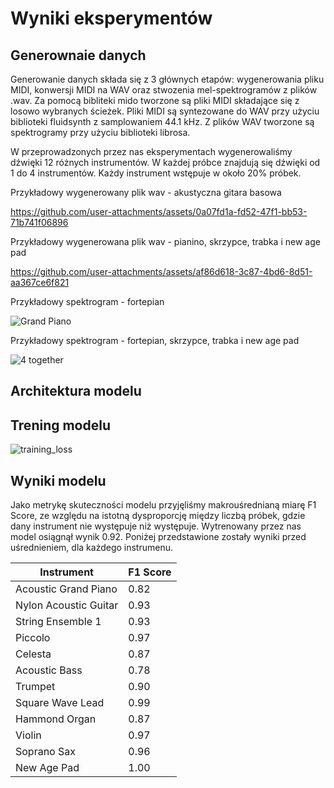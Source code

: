 # Wyniki eksperymentów
## Generownaie danych
Generowanie danych składa się z 3 głównych etapów: wygenerowania pliku MIDI, konwersji MIDI na WAV oraz stwozenia mel-spektrogramów z plików .wav. 
Za pomocą bibliteki mido tworzone są pliki MIDI składające się z losowo wybranych ścieżek.
Pliki MIDI są syntezowane do WAV przy użyciu biblioteki fluidsynth z samplowaniem 44.1 kHz.
Z plików WAV tworzone są spektrogramy przy użyciu biblioteki librosa.

W przeprowadzonych przez nas eksperymentach wygenerowaliśmy dźwięki 12 różnych instrumentów. W każdej próbce znajdują się dźwięki od 1 do 4 instrumentów.
Każdy instrument wstępuje w około 20% próbek.

Przykładowy wygenerowany plik wav - akustyczna gitara basowa


https://github.com/user-attachments/assets/0a07fd1a-fd52-47f1-bb53-71b741f06896

Przykładowy wygenerowana plik wav - pianino, skrzypce, trabka i new age pad


https://github.com/user-attachments/assets/af86d618-3c87-4bd6-8d51-aa367ce6f821

Przykładowy spektrogram - fortepian

![Grand Piano](https://github.com/user-attachments/assets/3b222643-3888-43b9-870c-5e747814415d)

Przykładowy spektrogram - fortepian, skrzypce, trabka i new age pad

![4 together](https://github.com/user-attachments/assets/54a76c72-9c99-43d4-bacd-7b9bdc9d6a75)

## Architektura modelu

## Trening modelu

![training_loss](https://github.com/user-attachments/assets/875a24a0-733b-4039-a309-7fad8184e543)


## Wyniki modelu
Jako metrykę skuteczności modelu przyjęliśmy makrouśrednianą miarę F1 Score, ze względu na istotną dysproporcję między liczbą próbek, gdzie dany instrument nie występuje niż występuje. Wytrenowany przez nas model osiągnął wynik 0.92. Poniżej przedstawione zostały wyniki przed uśrednieniem, dla każdego instrumenu.

| Instrument              | F1 Score |
|-------------------------|----------|
| Acoustic Grand Piano    | 0.82     |
| Nylon Acoustic Guitar   | 0.93     |
| String Ensemble 1       | 0.93     |
| Piccolo                 | 0.97     |
| Celesta                 | 0.87     |
| Acoustic Bass           | 0.78     |
| Trumpet                 | 0.90     |
| Square Wave Lead        | 0.99     |
| Hammond Organ           | 0.87     |
| Violin                  | 0.97     |
| Soprano Sax             | 0.96     |
| New Age Pad             | 1.00     |
